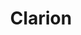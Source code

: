 ---
title: Clarion
description: Your Guide to Using the Clarion Theme for Magento
breadcrumb: /magento:Magento/!themes:Themes/!clarion:Clarion

---